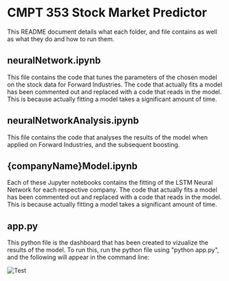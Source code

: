 # CMPT 353 Stock Market Predictor

This README document details what each folder, and file contains as well as what they do and how to run them.

## neuralNetwork.ipynb

This file contains the code that tunes the parameters of the chosen model on the stock data for Forward Industries.  The code that actually fits a model has been commented out and replaced with a code that reads in the model.  This is because actually fitting a model takes a significant amount of time.

## neuralNetworkAnalysis.ipynb

This file contains the code that analyses the results of the model when applied on Forward Industries, and the subsequent boosting.

## {companyName}Model.ipynb

Each of these Jupyter notebooks contains the fitting of the LSTM Neural Network for each respective company.  The code that actually fits a model has been commented out and replaced with a code that reads in the model.  This is because actually fitting a model takes a significant amount of time.


## app.py

This python file is the dashboard that has been created to vizualize the results of the model.  To run this, run the python file using "python app.py", and the following will appear in the command line:

![Test]("https://csil-git1.cs.surrey.sfu.ca/avickars/cmpt-353-stock-market-predictor/-/blob/master/README%20Pictures/appStartup.PNG")
